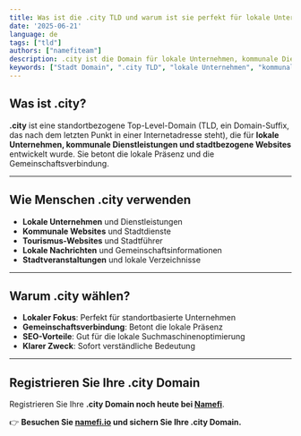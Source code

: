 ```yaml
---
title: Was ist die .city TLD und warum ist sie perfekt für lokale Unternehmen?
date: '2025-06-21'
language: de
tags: ["tld"]
authors: ["namefiteam"]
description: .city ist die Domain für lokale Unternehmen, kommunale Dienstleistungen und stadtbezogene Websites. Perfekt zur Etablierung lokaler Präsenz.
keywords: ["Stadt Domain", ".city TLD", "lokale Unternehmen", "kommunale Dienstleistungen", "Stadtwebsite", "lokale Präsenz SEO"]
---
```


## **Was ist .city?**

**.city** ist eine standortbezogene Top-Level-Domain (TLD, ein Domain-Suffix, das nach dem letzten Punkt in einer Internetadresse steht), die für **lokale Unternehmen, kommunale Dienstleistungen und stadtbezogene Websites** entwickelt wurde. Sie betont die lokale Präsenz und die Gemeinschaftsverbindung.

---

## **Wie Menschen .city verwenden**

*   **Lokale Unternehmen** und Dienstleistungen
*   **Kommunale Websites** und Stadtdienste
*   **Tourismus-Websites** und Stadtführer
*   **Lokale Nachrichten** und Gemeinschaftsinformationen
*   **Stadtveranstaltungen** und lokale Verzeichnisse

---

## **Warum .city wählen?**

*   **Lokaler Fokus**: Perfekt für standortbasierte Unternehmen
*   **Gemeinschaftsverbindung**: Betont die lokale Präsenz
*   **SEO-Vorteile**: Gut für die lokale Suchmaschinenoptimierung
*   **Klarer Zweck**: Sofort verständliche Bedeutung

---

## **Registrieren Sie Ihre .city Domain**

Registrieren Sie Ihre **.city Domain noch heute bei [Namefi](https://namefi.io)**.

👉 **Besuchen Sie [namefi.io](https://namefi.io) und sichern Sie Ihre .city Domain.**